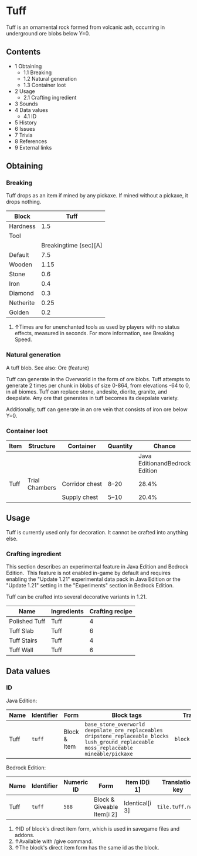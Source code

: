 # Tuff
Tuff is an ornamental rock formed from volcanic ash, occurring in underground ore blobs below Y=0.

## Contents
- 1 Obtaining
	- 1.1 Breaking
	- 1.2 Natural generation
	- 1.3 Container loot
- 2 Usage
	- 2.1 Crafting ingredient
- 3 Sounds
- 4 Data values
	- 4.1 ID
- 5 History
- 6 Issues
- 7 Trivia
- 8 References
- 9 External links

## Obtaining
### Breaking
Tuff drops as an item if mined by any pickaxe. If mined without a pickaxe, it drops nothing.

| Block     | Tuff                  |
|-----------|-----------------------|
| Hardness  | 1.5                   |
| Tool      |                       |
|           | Breakingtime (sec)[A] |
| Default   | 7.5                   |
| Wooden    | 1.15                  |
| Stone     | 0.6                   |
| Iron      | 0.4                   |
| Diamond   | 0.3                   |
| Netherite | 0.25                  |
| Golden    | 0.2                   |

1. ↑Times are for unenchanted tools as used by players with no status effects, measured in seconds. For more information, see Breaking Speed.

### Natural generation
A tuff blob.
See also: Ore (feature)

Tuff can generate in the Overworld in the form of ore blobs. Tuff attempts to generate 2 times per chunk in blobs of size 0-864, from elevations -64 to 0, in all biomes. Tuff can replace stone, andesite, diorite, granite, and deepslate. Any ore that generates in tuff becomes its deepslate variety.

Additionally, tuff can generate in an ore vein that consists of iron ore below Y=0.


### Container loot
| Item | Structure      | Container      | Quantity | Chance                         |
|------|----------------|----------------|----------|--------------------------------|
|      |                |                |          | Java EditionandBedrock Edition |
| Tuff | Trial Chambers | Corridor chest | 8–20     | 28.4%                          |
|      |                | Supply chest   | 5–10     | 20.4%                          |

## Usage
Tuff is currently used only for decoration. It cannot be crafted into anything else.

### Crafting ingredient

  

This section describes an experimental feature in Java Edition and Bedrock Edition. 
This feature is not enabled in-game by default and requires enabling the "Update 1.21" experimental data pack in Java Edition or the "Update 1.21" setting in the "Experiments" section in Bedrock Edition.


Tuff can be crafted into several decorative variants in 1.21.

| Name          | Ingredients | Crafting recipe |
|---------------|-------------|-----------------|
| Polished Tuff | Tuff        | 4               |
| Tuff Slab     | Tuff        | 6               |
| Tuff Stairs   | Tuff        | 4               |
| Tuff Wall     | Tuff        | 6               |

## Data values
### ID
Java Edition:

| Name | Identifier | Form         | Block tags                                                                                                                                                             | Translation key        |
|------|------------|--------------|------------------------------------------------------------------------------------------------------------------------------------------------------------------------|------------------------|
| Tuff | `tuff`     | Block & Item | `base_stone_overworld`<br/>`deepslate_ore_replaceables`<br/>`dripstone_replaceable_blocks`<br/>`lush_ground_replaceable`<br/>`moss_replaceable`<br/>`mineable/pickaxe` | `block.minecraft.tuff` |

Bedrock Edition:

| Name | Identifier | Numeric ID | Form                       | Item ID[i 1]   | Translation key  |
|------|------------|------------|----------------------------|----------------|------------------|
| Tuff | `tuff`     | `588`      | Block & Giveable Item[i 2] | Identical[i 3] | `tile.tuff.name` |

1. ↑ID of block's direct item form, which is used in savegame files and addons.
2. ↑Available with /give command.
3. ↑The block's direct item form has the same id as the block.

